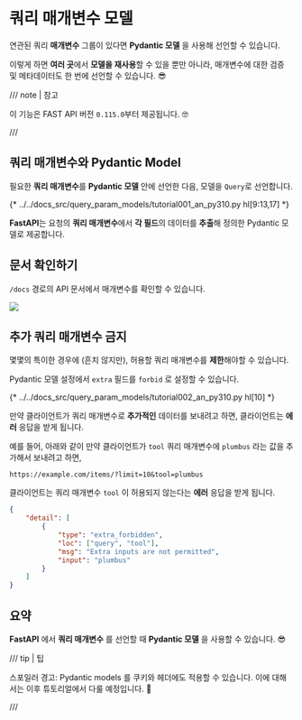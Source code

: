 # 쿼리 매개변수 모델

연관된 쿼리 **매개변수** 그룹이 있다면 **Pydantic 모델** 을 사용해 선언할 수 있습니다.

이렇게 하면 **여러 곳**에서 **모델을 재사용**할 수 있을 뿐만 아니라, 매개변수에 대한 검증 및 메타데이터도 한 번에 선언할 수 있습니다. 😎

/// note | 참고

이 기능은 FAST API 버전 `0.115.0`부터 제공됩니다. 🤓

///

## 쿼리 매개변수와 Pydantic Model

필요한 **쿼리 매개변수**를 **Pydantic 모델** 안에 선언한 다음, 모델을 `Query`로 선언합니다.

{* ../../docs_src/query_param_models/tutorial001_an_py310.py hl[9:13,17] *}

**FastAPI**는 요청의 **쿼리 매개변수**에서 **각 필드**의 데이터를 **추출**해 정의한 Pydantic 모델로 제공합니다.

## 문서 확인하기

`/docs` 경로의 API 문서에서 매개변수를 확인할 수 있습니다. 

<div class="screenshot">
<img src="/img/tutorial/query-param-models/image01.png">
</div>

## 추가 쿼리 매개변수 금지

몇몇의 특이한 경우에 (흔치 않지만), 허용할 쿼리 매개변수를 **제한**해야할 수 있습니다. 

Pydantic 모델 설정에서 `extra` 필드를 `forbid` 로 설정할 수 있습니다.

{* ../../docs_src/query_param_models/tutorial002_an_py310.py hl[10] *}

만약 클라이언트가 쿼리 매개변수로 **추가적인** 데이터를 보내려고 하면, 클라이언트는 **에러** 응답을 받게 됩니다.

예를 들어, 아래와 같이 만약 클라이언트가 `tool` 쿼리 매개변수에 `plumbus` 라는 값을 추가해서 보내려고 하면,

```http
https://example.com/items/?limit=10&tool=plumbus
```

클라이언트는 쿼리 매개변수 `tool` 이 허용되지 않는다는 **에러** 응답을 받게 됩니다. 

```json
{
    "detail": [
        {
            "type": "extra_forbidden",
            "loc": ["query", "tool"],
            "msg": "Extra inputs are not permitted",
            "input": "plumbus"
        }
    ]
}
```

## 요약 

**FastAPI** 에서 **쿼리 매개변수** 를 선언할 때 **Pydantic 모델** 을 사용할 수 있습니다. 😎

/// tip | 팁

스포일러 경고: Pydantic models 를 쿠키와 헤더에도 적용할 수 있습니다. 이에 대해서는 이후 튜토리얼에서 다룰 예정입니다. 🤫

///
